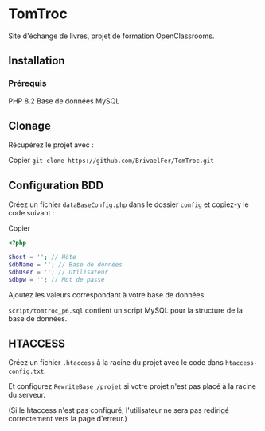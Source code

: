 # TomTroc

Site d'échange de livres, projet de formation OpenClassrooms.

## Installation
### Prérequis

PHP 8.2
Base de données MySQL

## Clonage

Récupérez le projet avec :

Copier
`git clone https://github.com/BrivaelFer/TomTroc.git`

## Configuration BDD

Créez un fichier `dataBaseConfig.php` dans le dossier `config` et copiez-y le code suivant :

Copier
```php
<?php

$host = ''; // Hôte
$dbName = ''; // Base de données
$dbUser = ''; // Utilisateur
$dbpw = ''; // Mot de passe
```

Ajoutez les valeurs correspondant à votre base de données.

`script/tomtroc_p6.sql` contient un script MySQL pour la structure de la base de données.

## HTACCESS

Créez un fichier `.htaccess` à la racine du projet avec le code dans `htaccess-config.txt`.

Et configurez `RewriteBase /projet` si votre projet n'est pas placé à la racine du serveur.

(Si le htaccess n'est pas configuré, l'utilisateur ne sera pas redirigé correctement vers la page d'erreur.)